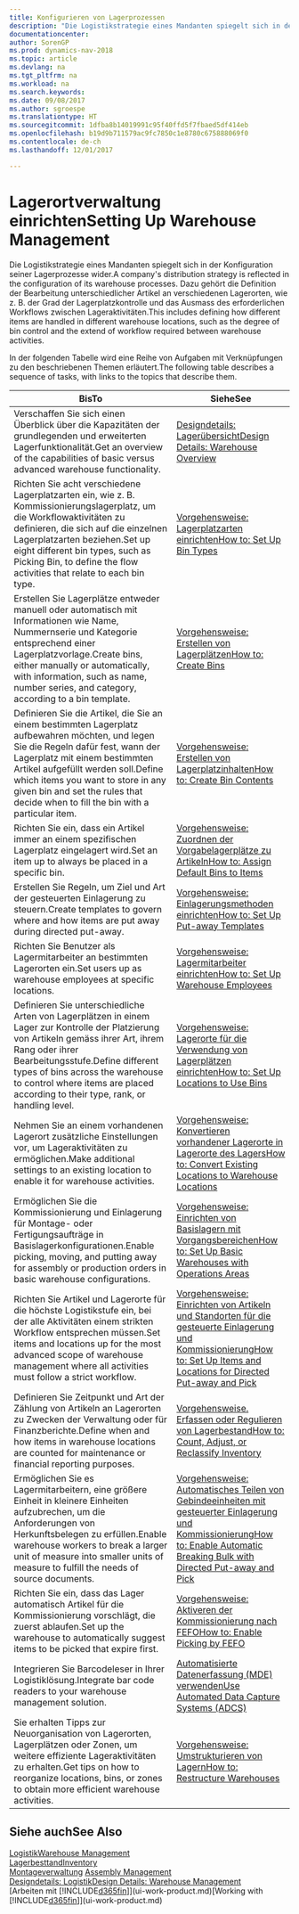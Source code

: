 ```yaml
---
title: Konfigurieren von Lagerprozessen
description: "Die Logistikstrategie eines Mandanten spiegelt sich in der Konfiguration seiner Lagerprozesse wider. Dazu gehört die Definition der Bearbeitung unterschiedlicher Artikel an verschiedenen Lagerorten, wie z. B. der Grad der Lagerplatzkontrolle und das Ausmass des erforderlichen Workflows zwischen Lageraktivitäten."
documentationcenter: 
author: SorenGP
ms.prod: dynamics-nav-2018
ms.topic: article
ms.devlang: na
ms.tgt_pltfrm: na
ms.workload: na
ms.search.keywords: 
ms.date: 09/08/2017
ms.author: sgroespe
ms.translationtype: HT
ms.sourcegitcommit: 1dfba8b14019991c95f40ffd5f7fbaed5df414eb
ms.openlocfilehash: b19d9b711579ac9fc7850c1e8780c675888069f0
ms.contentlocale: de-ch
ms.lasthandoff: 12/01/2017

---
```

# <a name="setting-up-warehouse-management"></a><span data-ttu-id="14638-104">Lagerortverwaltung einrichten</span><span class="sxs-lookup"><span data-stu-id="14638-104">Setting Up Warehouse Management</span></span>
<span data-ttu-id="14638-105">Die Logistikstrategie eines Mandanten spiegelt sich in der Konfiguration seiner Lagerprozesse wider.</span><span class="sxs-lookup"><span data-stu-id="14638-105">A company's distribution strategy is reflected in the configuration of its warehouse processes.</span></span> <span data-ttu-id="14638-106">Dazu gehört die Definition der Bearbeitung unterschiedlicher Artikel an verschiedenen Lagerorten, wie z. B. der Grad der Lagerplatzkontrolle und das Ausmass des erforderlichen Workflows zwischen Lageraktivitäten.</span><span class="sxs-lookup"><span data-stu-id="14638-106">This includes defining how different items are handled in different warehouse locations, such as the degree of bin control and the extend of workflow required between warehouse activities.</span></span>  

 <span data-ttu-id="14638-107">In der folgenden Tabelle wird eine Reihe von Aufgaben mit Verknüpfungen zu den beschriebenen Themen erläutert.</span><span class="sxs-lookup"><span data-stu-id="14638-107">The following table describes a sequence of tasks, with links to the topics that describe them.</span></span>   

|<span data-ttu-id="14638-108">**Bis**</span><span class="sxs-lookup"><span data-stu-id="14638-108">**To**</span></span>|<span data-ttu-id="14638-109">**Siehe**</span><span class="sxs-lookup"><span data-stu-id="14638-109">**See**</span></span>|  
|------------|-------------|  
|<span data-ttu-id="14638-110">Verschaffen Sie sich einen Überblick über die Kapazitäten der grundlegenden und erweiterten Lagerfunktionalität.</span><span class="sxs-lookup"><span data-stu-id="14638-110">Get an overview of the capabilities of basic versus advanced warehouse functionality.</span></span>|[<span data-ttu-id="14638-111">Designdetails: Lagerübersicht</span><span class="sxs-lookup"><span data-stu-id="14638-111">Design Details: Warehouse Overview</span></span>](design-details-warehouse-overview.md)|  
|<span data-ttu-id="14638-112">Richten Sie acht verschiedene Lagerplatzarten ein, wie z. B. Kommissionierungslagerplatz, um die Workflowaktivitäten zu definieren, die sich auf die einzelnen Lagerplatzarten beziehen.</span><span class="sxs-lookup"><span data-stu-id="14638-112">Set up eight different bin types, such as Picking Bin, to define the flow activities that relate to each bin type.</span></span>|[<span data-ttu-id="14638-113">Vorgehensweise: Lagerplatzarten einrichten</span><span class="sxs-lookup"><span data-stu-id="14638-113">How to: Set Up Bin Types</span></span>](warehouse-how-to-set-up-bin-types.md)|  
|<span data-ttu-id="14638-114">Erstellen Sie Lagerplätze entweder manuell oder automatisch mit Informationen wie Name, Nummernserie und Kategorie entsprechend einer Lagerplatzvorlage.</span><span class="sxs-lookup"><span data-stu-id="14638-114">Create bins, either manually or automatically, with information, such as name, number series, and category, according to a bin template.</span></span>|[<span data-ttu-id="14638-115">Vorgehensweise: Erstellen von Lagerplätzen</span><span class="sxs-lookup"><span data-stu-id="14638-115">How to: Create Bins</span></span>](warehouse-how-to-create-individual-bins.md)|  
|<span data-ttu-id="14638-116">Definieren Sie die Artikel, die Sie an einem bestimmten Lagerplatz aufbewahren möchten, und legen Sie die Regeln dafür fest, wann der Lagerplatz mit einem bestimmten Artikel aufgefüllt werden soll.</span><span class="sxs-lookup"><span data-stu-id="14638-116">Define which items you want to store in any given bin and set the rules that decide when to fill the bin with a particular item.</span></span>|[<span data-ttu-id="14638-117">Vorgehensweise: Erstellen von Lagerplatzinhalten</span><span class="sxs-lookup"><span data-stu-id="14638-117">How to: Create Bin Contents</span></span>](warehouse-how-to-set-up-bin-contents.md)|  
|<span data-ttu-id="14638-118">Richten Sie ein, dass ein Artikel immer an einem spezifischen Lagerplatz eingelagert wird.</span><span class="sxs-lookup"><span data-stu-id="14638-118">Set an item up to always be placed in a specific bin.</span></span>|[<span data-ttu-id="14638-119">Vorgehensweise: Zuordnen der Vorgabelagerplätze zu Artikeln</span><span class="sxs-lookup"><span data-stu-id="14638-119">How to: Assign Default Bins to Items</span></span>](warehouse-how-to-assign-default-bins-to-items.md)|
|<span data-ttu-id="14638-120">Erstellen Sie Regeln, um Ziel und Art der gesteuerten Einlagerung zu steuern.</span><span class="sxs-lookup"><span data-stu-id="14638-120">Create templates to govern where and how items are put away during directed put-away.</span></span>|[<span data-ttu-id="14638-121">Vorgehensweise: Einlagerungsmethoden einrichten</span><span class="sxs-lookup"><span data-stu-id="14638-121">How to: Set Up Put-away Templates</span></span>](warehouse-how-to-set-up-put-away-templates.md)|
|<span data-ttu-id="14638-122">Richten Sie Benutzer als Lagermitarbeiter an bestimmten Lagerorten ein.</span><span class="sxs-lookup"><span data-stu-id="14638-122">Set users up as warehouse employees at specific locations.</span></span>|[<span data-ttu-id="14638-123">Vorgehensweise: Lagermitarbeiter einrichten</span><span class="sxs-lookup"><span data-stu-id="14638-123">How to: Set Up Warehouse Employees</span></span>](warehouse-how-to-set-up-warehouse-employees.md)|
|<span data-ttu-id="14638-124">Definieren Sie unterschiedliche Arten von Lagerplätzen in einem Lager zur Kontrolle der Platzierung von Artikeln gemäss ihrer Art, ihrem Rang oder ihrer Bearbeitungsstufe.</span><span class="sxs-lookup"><span data-stu-id="14638-124">Define different types of bins across the warehouse to control where items are placed according to their type, rank, or handling level.</span></span>|[<span data-ttu-id="14638-125">Vorgehensweise: Lagerorte für die Verwendung von Lagerplätzen einrichten</span><span class="sxs-lookup"><span data-stu-id="14638-125">How to: Set Up Locations to Use Bins</span></span>](warehouse-how-to-set-up-locations-to-use-bins.md)|
|<span data-ttu-id="14638-126">Nehmen Sie an einem vorhandenen Lagerort zusätzliche Einstellungen vor, um Lageraktivitäten zu ermöglichen.</span><span class="sxs-lookup"><span data-stu-id="14638-126">Make additional settings to an existing location to enable it for warehouse activities.</span></span>|[<span data-ttu-id="14638-127">Vorgehensweise: Konvertieren vorhandener Lagerorte in Lagerorte des Lagers</span><span class="sxs-lookup"><span data-stu-id="14638-127">How to: Convert Existing Locations to Warehouse Locations</span></span>](warehouse-how-to-convert-existing-locations-to-warehouse-locations.md)|
|<span data-ttu-id="14638-128">Ermöglichen Sie die Kommissionierung und Einlagerung für Montage- oder Fertigungsaufträge in Basislagerkonfigurationen.</span><span class="sxs-lookup"><span data-stu-id="14638-128">Enable picking, moving, and putting away for assembly or production orders in basic warehouse configurations.</span></span>|[<span data-ttu-id="14638-129">Vorgehensweise: Einrichten von Basislagern mit Vorgangsbereichen</span><span class="sxs-lookup"><span data-stu-id="14638-129">How to: Set Up Basic Warehouses with Operations Areas</span></span>](warehouse-how-to-set-up-basic-warehouses-with-operations-areas.md)|  
|<span data-ttu-id="14638-130">Richten Sie Artikel und Lagerorte für die höchste Logistikstufe ein, bei der alle Aktivitäten einem strikten Workflow entsprechen müssen.</span><span class="sxs-lookup"><span data-stu-id="14638-130">Set items and locations up for the most advanced scope of warehouse management where all activities must follow a strict workflow.</span></span>|[<span data-ttu-id="14638-131">Vorgehensweise: Einrichten von Artikeln und Standorten für die gesteuerte Einlagerung und Kommissionierung</span><span class="sxs-lookup"><span data-stu-id="14638-131">How to: Set Up Items and Locations for Directed Put-away and Pick</span></span>](warehouse-how-to-set-up-items-for-directed-put-away-and-pick.md)|  
|<span data-ttu-id="14638-132">Definieren Sie Zeitpunkt und Art der Zählung von Artikeln an Lagerorten zu Zwecken der Verwaltung oder für Finanzberichte.</span><span class="sxs-lookup"><span data-stu-id="14638-132">Define when and how items in warehouse locations are counted for maintenance or financial reporting purposes.</span></span>|[<span data-ttu-id="14638-133">Vorgehensweise. Erfassen oder Regulieren von Lagerbestand</span><span class="sxs-lookup"><span data-stu-id="14638-133">How to: Count, Adjust, or Reclassify Inventory</span></span>](inventory-how-count-adjust-reclassify.md)|
|<span data-ttu-id="14638-134">Ermöglichen Sie es Lagermitarbeitern, eine größere Einheit in kleinere Einheiten aufzubrechen, um die Anforderungen von Herkunftsbelegen zu erfüllen.</span><span class="sxs-lookup"><span data-stu-id="14638-134">Enable warehouse workers to break a larger unit of measure into smaller units of measure to fulfill the needs of source documents.</span></span>|[<span data-ttu-id="14638-135">Vorgehensweise: Automatisches Teilen von Gebindeeinheiten mit gesteuerter Einlagerung und Kommissionierung</span><span class="sxs-lookup"><span data-stu-id="14638-135">How to: Enable Automatic Breaking Bulk with Directed Put-away and Pick</span></span>](warehouse-enable-automatic-breaking-bulk-with-directed-put-away-and-pick.md)|  
|<span data-ttu-id="14638-136">Richten Sie ein, dass das Lager automatisch Artikel für die Kommissionierung vorschlägt, die zuerst ablaufen.</span><span class="sxs-lookup"><span data-stu-id="14638-136">Set up the warehouse to automatically suggest items to be picked that expire first.</span></span>|[<span data-ttu-id="14638-137">Vorgehensweise: Aktiveren der Kommissionierung nach FEFO</span><span class="sxs-lookup"><span data-stu-id="14638-137">How to: Enable Picking by FEFO</span></span>](warehouse-picking-by-fefo.md)|
|<span data-ttu-id="14638-138">Integrieren Sie Barcodeleser in Ihrer Logistiklösung.</span><span class="sxs-lookup"><span data-stu-id="14638-138">Integrate bar code readers to your warehouse management solution.</span></span>|[<span data-ttu-id="14638-139">Automatisierte Datenerfassung (MDE) verwenden</span><span class="sxs-lookup"><span data-stu-id="14638-139">Use Automated Data Capture Systems (ADCS)</span></span>](warehouse-use-automated-data-capture-systems-adcs.md)|  
|<span data-ttu-id="14638-140">Sie erhalten Tipps zur Neuorganisation von Lagerorten, Lagerplätzen oder Zonen, um weitere effiziente Lageraktivitäten zu erhalten.</span><span class="sxs-lookup"><span data-stu-id="14638-140">Get tips on how to reorganize locations, bins, or zones to obtain more efficient warehouse activities.</span></span>|[<span data-ttu-id="14638-141">Vorgehensweise: Umstrukturieren von Lagern</span><span class="sxs-lookup"><span data-stu-id="14638-141">How to: Restructure Warehouses</span></span>](warehouse-how-to-restructure-warehouses.md)|  

## <a name="see-also"></a><span data-ttu-id="14638-142">Siehe auch</span><span class="sxs-lookup"><span data-stu-id="14638-142">See Also</span></span>  
[<span data-ttu-id="14638-143">Logistik</span><span class="sxs-lookup"><span data-stu-id="14638-143">Warehouse Management</span></span>](warehouse-manage-warehouse.md)  
[<span data-ttu-id="14638-144">Lagerbesttand</span><span class="sxs-lookup"><span data-stu-id="14638-144">Inventory</span></span>](inventory-manage-inventory.md)  
<span data-ttu-id="14638-145">[Montageverwaltung](assembly-assemble-items.md)  </span><span class="sxs-lookup"><span data-stu-id="14638-145">[Assembly Management](assembly-assemble-items.md)  </span></span>  
[<span data-ttu-id="14638-146">Designdetails: Logistik</span><span class="sxs-lookup"><span data-stu-id="14638-146">Design Details: Warehouse Management</span></span>](design-details-warehouse-management.md)  
<span data-ttu-id="14638-147">[Arbeiten mit [!INCLUDE[d365fin](includes/d365fin_md.md)]](ui-work-product.md)</span><span class="sxs-lookup"><span data-stu-id="14638-147">[Working with [!INCLUDE[d365fin](includes/d365fin_md.md)]](ui-work-product.md)</span></span>

